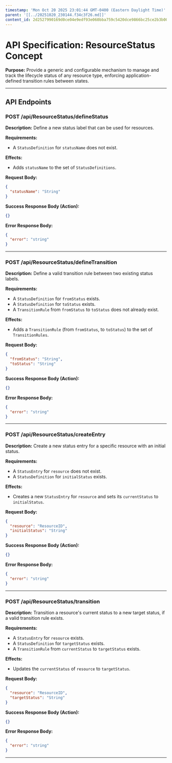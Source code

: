 ```yaml
---
timestamp: 'Mon Oct 20 2025 23:01:44 GMT-0400 (Eastern Daylight Time)'
parent: '[[../20251020_230144.f34c3f26.md]]'
content_id: 2d2527990169d0ce04e9edf93e060bba759c5420dce9866bc25ce2b3b00c06b8
---
```


# API Specification: ResourceStatus Concept

**Purpose:** Provide a generic and configurable mechanism to manage and track the lifecycle status of any resource type, enforcing application-defined transition rules between states.

***

## API Endpoints

### POST /api/ResourceStatus/defineStatus

**Description:** Define a new status label that can be used for resources.

**Requirements:**

* A `StatusDefinition` for `statusName` does not exist.

**Effects:**

* Adds `statusName` to the set of `StatusDefinitions`.

**Request Body:**

```json
{
  "statusName": "String"
}
```

**Success Response Body (Action):**

```json
{}
```

**Error Response Body:**

```json
{
  "error": "string"
}
```

***

### POST /api/ResourceStatus/defineTransition

**Description:** Define a valid transition rule between two existing status labels.

**Requirements:**

* A `StatusDefinition` for `fromStatus` exists.
* A `StatusDefinition` for `toStatus` exists.
* A `TransitionRule` from `fromStatus` to `toStatus` does not already exist.

**Effects:**

* Adds a `TransitionRule` (from `fromStatus`, to `toStatus`) to the set of `TransitionRules`.

**Request Body:**

```json
{
  "fromStatus": "String",
  "toStatus": "String"
}
```

**Success Response Body (Action):**

```json
{}
```

**Error Response Body:**

```json
{
  "error": "string"
}
```

***

### POST /api/ResourceStatus/createEntry

**Description:** Create a new status entry for a specific resource with an initial status.

**Requirements:**

* A `StatusEntry` for `resource` does not exist.
* A `StatusDefinition` for `initialStatus` exists.

**Effects:**

* Creates a new `StatusEntry` for `resource` and sets its `currentStatus` to `initialStatus`.

**Request Body:**

```json
{
  "resource": "ResourceID",
  "initialStatus": "String"
}
```

**Success Response Body (Action):**

```json
{}
```

**Error Response Body:**

```json
{
  "error": "string"
}
```

***

### POST /api/ResourceStatus/transition

**Description:** Transition a resource's current status to a new target status, if a valid transition rule exists.

**Requirements:**

* A `StatusEntry` for `resource` exists.
* A `StatusDefinition` for `targetStatus` exists.
* A `TransitionRule` from `currentStatus` to `targetStatus` exists.

**Effects:**

* Updates the `currentStatus` of `resource` to `targetStatus`.

**Request Body:**

```json
{
  "resource": "ResourceID",
  "targetStatus": "String"
}
```

**Success Response Body (Action):**

```json
{}
```

**Error Response Body:**

```json
{
  "error": "string"
}
```

***
